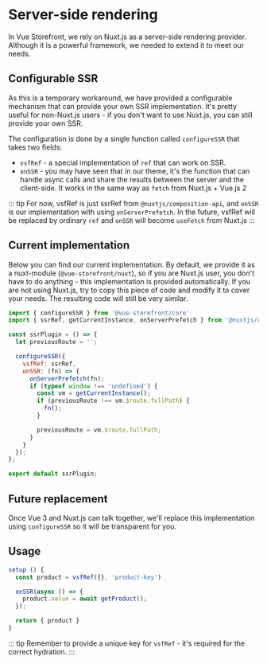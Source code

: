 # Server-side rendering

In Vue Storefront, we rely on Nuxt.js as a server-side rendering provider. Although it is a powerful framework, we needed to extend it to meet our needs.

## Configurable SSR

As this is a temporary workaround, we have provided a configurable mechanism that can provide your own SSR implementation.
It's pretty useful for non-Nuxt.js users - if you don't want to use Nuxt.js, you can still provide your own SSR.

The configuration is done by a single function called `configureSSR` that takes two fields:

- `vsfRef` - a special implementation of `ref` that can work on SSR.
- `onSSR` - you may have seen that in our theme, it's the function that can handle async calls and share the results between the server and the client-side. It works in the same way as `fetch` from Nuxt.js + Vue.js 2

::: tip
  For now, vsfRef is just ssrRef from `@nuxtjs/composition-api`, and `onSSR` is our implementation with using `onServerPrefetch`.
  In the future, vsfRef will be replaced by ordinary `ref` and `onSSR` will become `useFetch` from Nuxt.js
:::


## Current implementation

Below you can find our current implementation. By default, we provide it as a nuxt-module (`@vue-storefront/nuxt`), so if you are Nuxt.js user, you don't have to do anything - this implementation is provided automatically. If you are not using Nuxt.js, try to copy this piece of code and modify it to cover your needs. The resulting code will still be very similar.

```js
import { configureSSR } from '@vue-storefront/core'
import { ssrRef, getCurrentInstance, onServerPrefetch } from '@nuxtjs/composition-api';

const ssrPlugin = () => {
  let previousRoute = '';

  configureSSR({
    vsfRef: ssrRef,
    onSSR: (fn) => {
      onServerPrefetch(fn);
      if (typeof window !== 'undefined') {
        const vm = getCurrentInstance();
        if (previousRoute !== vm.$route.fullPath) {
          fn();
        }

        previousRoute = vm.$route.fullPath;
      }
    }
  });
};

export default ssrPlugin;
```

## Future replacement

Once Vue 3 and Nuxt.js can talk together, we'll replace this implementation using `configureSSR` so it will be transparent for you.

## Usage 


```js
setup () {
  const product = vsfRef({}, 'product-key')

  onSSR(async () => {
    product.value = await getProduct();
  });

  return { product }
}
```

::: tip
  Remember to provide a unique key for `vsfRef` - it's required for the correct hydration.
:::
